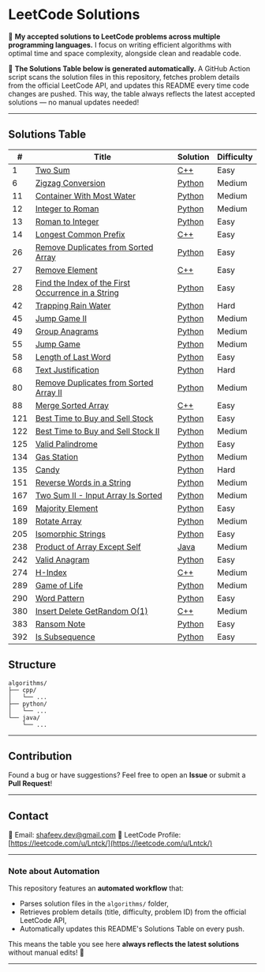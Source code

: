 # LeetCode Solutions

📌 **My accepted solutions to LeetCode problems across multiple programming languages.**
I focus on writing efficient algorithms with optimal time and space complexity, alongside clean and readable code.

🚀 **The Solutions Table below is generated automatically.**
A GitHub Action script scans the solution files in this repository, fetches problem details from the official LeetCode API, and updates this README every time code changes are pushed.
This way, the table always reflects the latest accepted solutions — no manual updates needed!

---

## Solutions Table

| # | Title | Solution | Difficulty |
|---|-------|----------|------------|
|1|[Two Sum](https://leetcode.com/problems/two-sum/)|[C++](./algorithms/cpp/twoSum.cpp)|Easy|
|6|[Zigzag Conversion](https://leetcode.com/problems/zigzag-conversion/)|[Python](./algorithms/python/zigzagConversion.py)|Medium|
|11|[Container With Most Water](https://leetcode.com/problems/container-with-most-water/)|[Python](./algorithms/python/containerWithMostWater.py)|Medium|
|12|[Integer to Roman](https://leetcode.com/problems/integer-to-roman/)|[Python](./algorithms/python/integerToRoman.py)|Medium|
|13|[Roman to Integer](https://leetcode.com/problems/roman-to-integer/)|[Python](./algorithms/python/romanToInteger.py)|Easy|
|14|[Longest Common Prefix](https://leetcode.com/problems/longest-common-prefix/)|[C++](./algorithms/cpp/longestCommonPrefix.cpp)|Easy|
|26|[Remove Duplicates from Sorted Array](https://leetcode.com/problems/remove-duplicates-from-sorted-array/)|[Python](./algorithms/python/removeDuplicatesFromSortedArray.py)|Easy|
|27|[Remove Element](https://leetcode.com/problems/remove-element/)|[C++](./algorithms/cpp/removeElement.cpp)|Easy|
|28|[Find the Index of the First Occurrence in a String](https://leetcode.com/problems/find-the-index-of-the-first-occurrence-in-a-string/)|[Python](./algorithms/python/findTheIndexOfTheFirstOccurrenceInAString.py)|Easy|
|42|[Trapping Rain Water](https://leetcode.com/problems/trapping-rain-water/)|[Python](./algorithms/python/trappingRainWater.py)|Hard|
|45|[Jump Game II](https://leetcode.com/problems/jump-game-ii/)|[Python](./algorithms/python/jumpGameII.py)|Medium|
|49|[Group Anagrams](https://leetcode.com/problems/group-anagrams/)|[Python](./algorithms/python/groupAnagrams.py)|Medium|
|55|[Jump Game](https://leetcode.com/problems/jump-game/)|[Python](./algorithms/python/jumpGame.py)|Medium|
|58|[Length of Last Word](https://leetcode.com/problems/length-of-last-word/)|[Python](./algorithms/python/lengthOfLastWord.py)|Easy|
|68|[Text Justification](https://leetcode.com/problems/text-justification/)|[Python](./algorithms/python/textJustification.py)|Hard|
|80|[Remove Duplicates from Sorted Array II](https://leetcode.com/problems/remove-duplicates-from-sorted-array-ii/)|[Python](./algorithms/python/removeDuplicatesFromSortedArrayII.py)|Medium|
|88|[Merge Sorted Array](https://leetcode.com/problems/merge-sorted-array/)|[C++](./algorithms/cpp/mergeSortedArray.cpp)|Easy|
|121|[Best Time to Buy and Sell Stock](https://leetcode.com/problems/best-time-to-buy-and-sell-stock/)|[Python](./algorithms/python/bestTimeToBuyAndSellStock.py)|Easy|
|122|[Best Time to Buy and Sell Stock II](https://leetcode.com/problems/best-time-to-buy-and-sell-stock-ii/)|[Python](./algorithms/python/bestTimeToBuyAndSellStockII.py)|Medium|
|125|[Valid Palindrome](https://leetcode.com/problems/valid-palindrome/)|[Python](./algorithms/python/validPalindrome.py)|Easy|
|134|[Gas Station](https://leetcode.com/problems/gas-station/)|[Python](./algorithms/python/gasStation.py)|Medium|
|135|[Candy](https://leetcode.com/problems/candy/)|[Python](./algorithms/python/candy.py)|Hard|
|151|[Reverse Words in a String](https://leetcode.com/problems/reverse-words-in-a-string/)|[Python](./algorithms/python/reverseWordsInAString.py)|Medium|
|167|[Two Sum II - Input Array Is Sorted](https://leetcode.com/problems/two-sum-ii-input-array-is-sorted/)|[Python](./algorithms/python/twoSumIIInputArrayIsSorted.py)|Medium|
|169|[Majority Element](https://leetcode.com/problems/majority-element/)|[Python](./algorithms/python/majorityElement.py)|Easy|
|189|[Rotate Array](https://leetcode.com/problems/rotate-array/)|[Python](./algorithms/python/rotateArray.py)|Medium|
|205|[Isomorphic Strings](https://leetcode.com/problems/isomorphic-strings/)|[Python](./algorithms/python/isomorphicStrings.py)|Easy|
|238|[Product of Array Except Self](https://leetcode.com/problems/product-of-array-except-self/)|[Java](./algorithms/java/productOfArrayExceptSelf.java)|Medium|
|242|[Valid Anagram](https://leetcode.com/problems/valid-anagram/)|[Python](./algorithms/python/validAnagram.py)|Easy|
|274|[H-Index](https://leetcode.com/problems/h-index/)|[C++](./algorithms/cpp/h-Index.cpp)|Medium|
|289|[Game of Life](https://leetcode.com/problems/game-of-life/)|[Python](./algorithms/python/gameOfLife.py)|Medium|
|290|[Word Pattern](https://leetcode.com/problems/word-pattern/)|[Python](./algorithms/python/wordPattern.py)|Easy|
|380|[Insert Delete GetRandom O(1)](https://leetcode.com/problems/insert-delete-getrandom-o1/)|[C++](./algorithms/cpp/insertDeleteGetrandomO1.cpp)|Medium|
|383|[Ransom Note](https://leetcode.com/problems/ransom-note/)|[Python](./algorithms/python/ransomNote.py)|Easy|
|392|[Is Subsequence](https://leetcode.com/problems/is-subsequence/)|[Python](./algorithms/python/IsSubsequence.py)|Easy|

## Structure

```
algorithms/
├── cpp/
│   └── ...
├── python/
│   └── ...
└── java/
    └── ...
```

---

## Contribution

Found a bug or have suggestions? Feel free to open an **Issue** or submit a **Pull Request**!

---

## Contact

📧 Email: [shafeev.dev@gmail.com](mailto:shafeev.dev@gmail.com)
🔗 LeetCode Profile: [https://leetcode.com/u/Lntck/](https://leetcode.com/u/Lntck/)

---

### Note about Automation

This repository features an **automated workflow** that:

* Parses solution files in the `algorithms/` folder,
* Retrieves problem details (title, difficulty, problem ID) from the official LeetCode API,
* Automatically updates this README's Solutions Table on every push.

This means the table you see here **always reflects the latest solutions** without manual edits! 🚀

---
